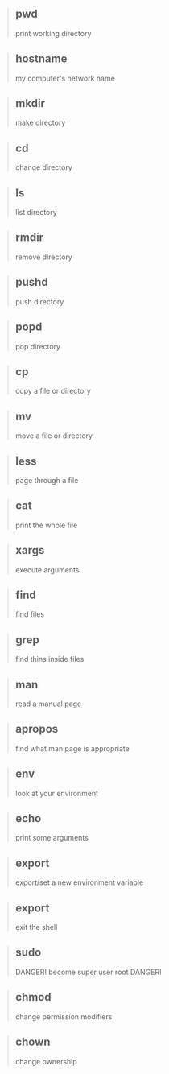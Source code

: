 
> ## pwd
> print working directory
 
> ## hostname
> my computer's network name

> ## mkdir
> make directory

> ## cd
> change directory

> ## ls
> list directory

> ## rmdir
> remove directory

> ## pushd
> push directory

> ## popd
> pop directory

> ## cp
> copy a file or directory

> ## mv
> move a file or directory

> ## less
> page through a file

> ## cat
> print the whole file

> ## xargs
> execute arguments

> ## find
> find files

> ## grep
> find thins inside files

> ## man
> read a manual page

> ## apropos
> find what man page is appropriate

> ## env 
> look at your environment

> ## echo
> print some arguments

> ## export
> export/set a new environment variable

> ## export
> exit the shell

> ## sudo
> DANGER! become super user root DANGER!

> ## chmod
> change permission modifiers

> ## chown
> change ownership



	



	



